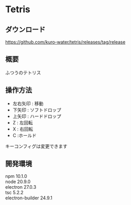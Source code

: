 # Tetris

## ダウンロード

https://github.com/kuro-water/tetris/releases/tag/release

## 概要

ふつうのテトリス

## 操作方法

-   左右矢印 : 移動
-   下矢印 : ソフトドロップ
-   上矢印 : ハードドロップ
-   Z : 左回転
-   X : 右回転
-   C :ホールド

キーコンフィグは変更できます

## 開発環境

npm 10.1.0<br>
node 20.9.0<br>
electron 27.0.3<br>
tsc 5.2.2<br>
electron-builder 24.9.1<br>
